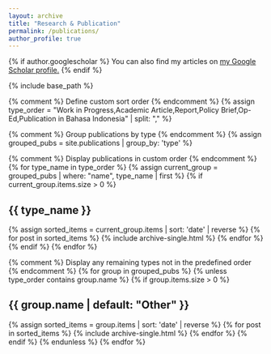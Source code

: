 ```yaml
---
layout: archive
title: "Research & Publication"
permalink: /publications/
author_profile: true
---
```


{% if author.googlescholar %}
  You can also find my articles on <u><a href="{{author.googlescholar}}">my Google Scholar profile</a>.</u>
{% endif %}

{% include base_path %}

{% comment %} Define custom sort order {% endcomment %}
{% assign type_order = "Work in Progress,Academic Article,Report,Policy Brief,Op-Ed,Publication in Bahasa Indonesia" | split: "," %}

{% comment %} Group publications by type {% endcomment %}
{% assign grouped_pubs = site.publications | group_by: 'type' %}

{% comment %} Display publications in custom order {% endcomment %}
{% for type_name in type_order %}
  {% assign current_group = grouped_pubs | where: "name", type_name | first %}
  {% if current_group.items.size > 0 %}
    
## {{ type_name }}

{% assign sorted_items = current_group.items | sort: 'date' | reverse %}
{% for post in sorted_items %}
{% include archive-single.html %}
{% endfor %}
  {% endif %}
{% endfor %}

{% comment %} Display any remaining types not in the predefined order {% endcomment %}
{% for group in grouped_pubs %}
  {% unless type_order contains group.name %}
    {% if group.items.size > 0 %}
      
## {{ group.name | default: "Other" }}

{% assign sorted_items = group.items | sort: 'date' | reverse %}
{% for post in sorted_items %}
{% include archive-single.html %}
{% endfor %}
    {% endif %}
  {% endunless %}
{% endfor %}
